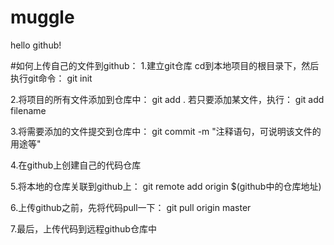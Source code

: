 # muggle
hello github!

#如何上传自己的文件到github：
1.建立git仓库
	cd到本地项目的根目录下，然后执行git命令：
		git init

2.将项目的所有文件添加到仓库中：
	git add .
	若只要添加某文件，执行：
	git add filename

3.将需要添加的文件提交到仓库中：
	git commit -m "注释语句，可说明该文件的用途等"

4.在github上创建自己的代码仓库

5.将本地的仓库关联到github上：
	git remote add origin $(github中的仓库地址)

6.上传github之前，先将代码pull一下：
	git pull origin master

7.最后，上传代码到远程github仓库中
